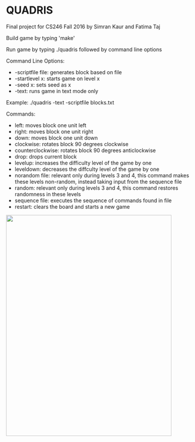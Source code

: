 # QUADRIS
Final project for CS246 Fall 2016 by Simran Kaur and Fatima Taj

Build game by typing 'make'

Run game by typing ./quadris followed by command line options

Command Line Options:
- -scriptfile file: generates block based on file
- -startlevel x: starts game on level x
- -seed x: sets seed as x
- -text: runs game in text mode only

Example: ./quadris -text -scriptfile blocks.txt

Commands:
- left: moves block one unit left
- right: moves block one unit right
- down: moves block one unit down
- clockwise: rotates block 90 degrees clockwise
- counterclockwise: rotates block 90 degrees anticlockwise
- drop: drops current block
- levelup: increases the difficulty level of the game by one 
- leveldown: decreases the diffculty level of the game by one
- norandom file: relevant only during levels 3 and 4, this command makes these levels non-random, instead taking input from the sequence file
- random: relevant only during levels 3 and 4, this command restores randomness in these levels
- sequence file: executes the sequence of commands found in file
- restart: clears the board and starts a new game


<a href="http://tinypic.com?ref=2zg6q1x" target="_blank"><img src="http://i67.tinypic.com/2zg6q1x.jpg" border="0" style="width:450px;height:600px;"></a>
